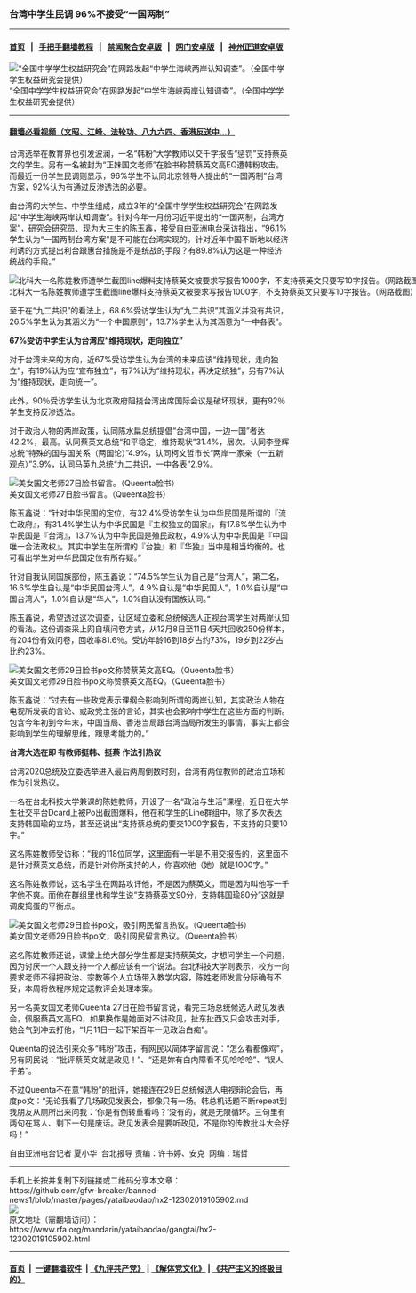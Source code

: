 ### 台湾中学生民调  96%不接受“一国两制”
------------------------

#### [首页](https://github.com/gfw-breaker/banned-news1/blob/master/README.md) &nbsp;&nbsp;|&nbsp;&nbsp; [手把手翻墙教程](https://github.com/gfw-breaker/guides/wiki) &nbsp;&nbsp;|&nbsp;&nbsp; [禁闻聚合安卓版](https://github.com/gfw-breaker/bn-android) &nbsp;&nbsp;|&nbsp;&nbsp; [网门安卓版](https://github.com/oGate2/oGate) &nbsp;&nbsp;|&nbsp;&nbsp; [神州正道安卓版](https://github.com/SzzdOgate/update) 



<div id="headerimg">
 <img alt="“全国中学学生权益研究会”在网路发起“中学生海峡两岸认知调查”。（全国中学学生权益研究会提供）" src="https://www.rfa.org/mandarin/yataibaodao/gangtai/hx2-12302019105902.html/4e004e00.png/@@images/49b86990-066f-4155-bbe4-9a03c3f0d731.png" title="“全国中学学生权益研究会”在网路发起“中学生海峡两岸认知调查”。（全国中学学生权益研究会提供）"/>
 <div id="headerimgcontents">
  <div id="headerimgcaption">
   <span>
    “全国中学学生权益研究会”在网路发起“中学生海峡两岸认知调查”。（全国中学学生权益研究会提供）
   </span>
   <!-- zoomattribute -->
  </div>
  <!-- headerimgcaption -->
 </div>
 <!-- headerimagecontents -->
</div>

<hr/>


#### [翻墙必看视频（文昭、江峰、法轮功、八九六四、香港反送中...）](https://github.com/gfw-breaker/banned-news1/blob/master/pages/link3.md)

<div id="storytext">
 <div>
  <div class="slot_header">
  </div>
 </div>
 <p>
  台湾选举在教育界也引发波澜，一名“韩粉”大学教师以交千字报告“惩罚”支持蔡英文的学生。另有一名被封为“正妹国文老师”在脸书称赞蔡英文高EQ遭韩粉攻击。而最近一份学生民调则显示，96%学生不认同北京领导人提出的“一国两制”台湾方案，92%认为有通过反渗透法的必要。
 </p>
 <p>
  由台湾的大学生、中学生组成，成立3年的“全国中学学生权益研究会”在网路发起“中学生海峡两岸认知调查”。针对今年一月份习近平提出的“一国两制，台湾方案”，研究会研究员、现为大三生的陈玉鑫，接受自由亚洲电台采访指出，“96.1%学生认为“一国两制台湾方案”是不可能在台湾实现的。针对近年中国不断地以经济利诱的方式提出利台跟惠台措施是不是统战的手段？有89.8%认为这是一种经济统战的手段。”
 </p>
 <p>
 </p>
 <p>
 </p>
 <p>
  <div class="image-inline captioned" style="width:1500px;">
   <div style="width:1500px;">
    <img alt="北科大一名陈姓教师遭学生截图line爆料支持蔡英文被要求写报告1000字，不支持蔡英文只要写10字报告。（网路截图）" src="https://www.rfa.org/mandarin/yataibaodao/gangtai/hx2-12302019105902.html/2.jpg" title="北科大一名陈姓教师遭学生截图line爆料支持蔡英文被要求写报告1000字，不支持蔡英文只要写10字报告。（网路截图）"/>
   </div>
   <div class="image-caption">
    <span style="width:1500px;">
     北科大一名陈姓教师遭学生截图line爆料支持蔡英文被要求写报告1000字，不支持蔡英文只要写10字报告。（网路截图）
    </span>
    <span class="copyright">
    </span>
   </div>
  </div>
 </p>
 <p>
  至于在“九二共识”的看法上，68.6%受访学生认为“九二共识”其涵义并没有共识，26.5%学生认为其涵义为“一个中国原则”，13.7%学生认为其涵意为“一中各表”。
 </p>
 <p>
  <b>
   67%受访中学生认为台湾应“维持现状，走向独立”
  </b>
 </p>
 <p>
  对于台湾未来的方向，近67%受访学生认为台湾的未来应该“维持现状，走向独立”，有19%认为应“宣布独立”，有7%认为“维持现状，再决定统独”，另有7%认为“维持现状，走向统一”。
 </p>
 <p>
  此外，90％受访学生认为北京政府阻挠台湾出席国际会议是破坏现状，更有92％学生支持反渗透法。
 </p>
 <p>
  对于政治人物的两岸政策，认同陈水扁总统提倡“台湾中国，一边一国”者达42.2%，最高。认同蔡英文总统“和平稳定，维持现状”31.4%，居次。认同李登辉总统“特殊的国与国关系（两国论）”4.9%，认同柯文哲市长“两岸一家亲（一五新观点）”3.9%，认同马英九总统“九二共识，一中各表”2.9%。
 </p>
 <p>
 </p>
 <p>
  <div class="image-inline captioned" style="width:1500px;">
   <div style="width:1500px;">
    <img alt="美女国文老师27日脸书留言。（Queenta脸书）" src="https://www.rfa.org/mandarin/yataibaodao/gangtai/hx2-12302019105902.html/3.jpg" title="美女国文老师27日脸书留言。（Queenta脸书）"/>
   </div>
   <div class="image-caption">
    <span style="width:1500px;">
     美女国文老师27日脸书留言。（Queenta脸书）
    </span>
    <span class="copyright">
    </span>
   </div>
  </div>
 </p>
 <p>
  陈玉鑫说：“针对中华民国的定位，有32.4%受访学生认为中华民国是所谓的『流亡政府』，有31.4%学生认为中华民国是『主权独立的国家』，有17.6%学生认为中华民国是『台湾』，13.7%认为中华民国是殖民政权，4.9%认为中华民国是『中国唯一合法政权』。其实中学生在所谓的『台独』和『华独』当中是相当均衡的。也可看出学生对中华民国定位有所存疑。”
 </p>
 <p>
  针对自我认同国族部份，陈玉鑫说：“74.5%学生认为自己是“台湾人”，第二名，16.6%学生自认是“中华民国台湾人”，4.9%自认是“中华民国人”，1.0%自认是“中国台湾人”，1.0%自认是“华人”，1.0%自认没有国族认同。”
 </p>
 <p>
  陈玉鑫说，希望透过这次调查，让区域立委和总统候选人正视台湾学生对两岸认知的看法。这份调查采上网自填问卷方式，从12月8日至11日4天共回收250份样本，有204份有效问卷，回收率81.6％。受访年龄16到18岁占约73%，19岁到22岁占比约23%。
 </p>
 <p>
 </p>
 <p>
  <div class="image-inline captioned" style="width:1500px;">
   <div style="width:1500px;">
    <img alt="美女国文老师29日脸书po文称赞蔡英文高EQ。（Queenta脸书）" src="https://www.rfa.org/mandarin/yataibaodao/gangtai/hx2-12302019105902.html/5a.jpg" title="美女国文老师29日脸书po文称赞蔡英文高EQ。（Queenta脸书）"/>
   </div>
   <div class="image-caption">
    <span style="width:1500px;">
     美女国文老师29日脸书po文称赞蔡英文高EQ。（Queenta脸书）
    </span>
    <span class="copyright">
    </span>
   </div>
  </div>
 </p>
 <p>
  陈玉鑫说：“过去有一些政党表示课纲会影响到所谓的两岸认知，其实政治人物在电视所发表的言论、或政党主张的言论，其实也会影响中学生在这些方面的判断。包含今年初到今年末，中国当局、香港当局跟台湾当局所发生的事情，事实上都会影响到学生的理解思维，跟思考能力的。”
 </p>
 <p>
  <b>
   台湾大选在即 有教师挺韩、挺蔡 作法引热议
  </b>
 </p>
 <p>
  台湾2020总统及立委选举进入最后两周倒数时刻，台湾有两位教师的政治立场和作为引发热议。
 </p>
 <p>
  一名在台北科技大学兼课的陈姓教师，开设了一名“政治与生活”课程，近日在大学生社交平台Dcard上被Po出截图爆料，他在和学生的Line群组中，除了多次表达支持韩国瑜的立场，甚至还说出“支持蔡总统的要交1000字报告，不支持的只要10字。”
 </p>
 <p>
  这名陈姓教师受访称：“我的118位同学，这里面有一半是不用交报告的，这里面不是针对蔡英文总统，而是针对你所支持的人，你喜欢他（她）就是1000字。”
 </p>
 <p>
  这名陈姓教师说，这名学生在网路攻讦他，不是因为蔡英文，而是因为叫他写一千字他不爽。而他在群组里也和学生说“支持蔡英文90分，支持韩国瑜80分”这就是调皮捣蛋的平衡点。
 </p>
 <p>
 </p>
 <p>
  <div class="image-inline captioned" style="width:1500px;">
   <div style="width:1500px;">
    <img alt="美女国文老师29日脸书po文，吸引网民留言热议。（Queenta脸书）" src="https://www.rfa.org/mandarin/yataibaodao/gangtai/hx2-12302019105902.html/5.jpg" title="美女国文老师29日脸书po文，吸引网民留言热议。（Queenta脸书）"/>
   </div>
   <div class="image-caption">
    <span style="width:1500px;">
     美女国文老师29日脸书po文，吸引网民留言热议。（Queenta脸书）
    </span>
    <span class="copyright">
    </span>
   </div>
  </div>
 </p>
 <p>
  这名陈姓教师还说，课堂上绝大部分学生都是支持蔡英文，才想问学生一个问题，因为讨厌一个人跟支持一个人都应该有一个说法。台北科技大学则表示，校方一向要求老师不得把政治、宗教等个人立场带入教学内容，陈姓老师发言分际确有不妥，本周将依程序规定送教评会处理本案。
 </p>
 <p>
  另一名美女国文老师Queenta 27日在脸书留言说，看完三场总统候选人政见发表会，佩服蔡英文高EQ，如果换作是她面对不讲政见，扯东扯西又只会攻击对手，她会气到冲去打他，“1月11日一起下架百年一见政治白痴”。
 </p>
 <p>
  Queenta的说法引来众多“韩粉”攻击，有网民以简体字留言说：“怎么看都像鸡”，另有网民说：“批评蔡英文就是政见！”、“还是妳有白内障看不见哈哈哈”、“误人子弟”。
 </p>
 <p>
  不过Queenta不在意“韩粉”的批评，她接连在29日总统候选人电视辩论会后，再度po文：“无论我看了几场政见发表会，都像只有一场。韩总机话题不断repeat到我朋友从厕所出来问我：‘你是有倒转重看吗？’没有的，就是无限循环。三句里有两句在骂人、剩下一句是废话。政见发表会是要听政见，不是你的传教批斗大会好吗！”
 </p>
 <p>
 </p>
 <p>
  自由亚洲电台记者 夏小华  台北报导 责编：许书婷、安克  网编：瑞哲
 </p>
</div>

<hr/>
手机上长按并复制下列链接或二维码分享本文章：<br/>
https://github.com/gfw-breaker/banned-news1/blob/master/pages/yataibaodao/hx2-12302019105902.md <br/>
<a href='https://github.com/gfw-breaker/banned-news1/blob/master/pages/yataibaodao/hx2-12302019105902.md'><img src='https://github.com/gfw-breaker/banned-news1/blob/master/pages/yataibaodao/hx2-12302019105902.md.png'/></a> <br/>
原文地址（需翻墙访问）：https://www.rfa.org/mandarin/yataibaodao/gangtai/hx2-12302019105902.html


------------------------
#### [首页](https://github.com/gfw-breaker/banned-news1/blob/master/README.md) &nbsp;|&nbsp; [一键翻墙软件](https://github.com/gfw-breaker/nogfw/blob/master/README.md) &nbsp;| [《九评共产党》](https://github.com/gfw-breaker/9ping.md/blob/master/README.md#九评之一评共产党是什么) | [《解体党文化》](https://github.com/gfw-breaker/jtdwh.md/blob/master/README.md) | [《共产主义的终极目的》](https://github.com/gfw-breaker/gczydzjmd.md/blob/master/README.md)


<img src='http://gfw-breaker.win/banned-news/pages/yataibaodao/hx2-12302019105902.md' width='0px' height='0px'/>